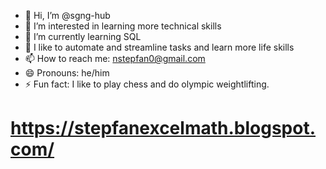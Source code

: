 - 👋 Hi, I’m @sgng-hub
- 👀 I’m interested in learning more technical skills
- 🌱 I’m currently learning SQL
- 💞️ I like to automate and streamline tasks and learn more life skills
- 📫 How to reach me: nstepfan0@gmail.com
- 😄 Pronouns: he/him
- ⚡ Fun fact: I like to play chess and do olympic weightlifting.

# https://stepfanexcelmath.blogspot.com/

<!---
sgng-hub/sgng-hub is a ✨ special ✨ repository because its `README.md` (this file) appears on your GitHub profile.
You can click the Preview link to take a look at your changes.
--->
